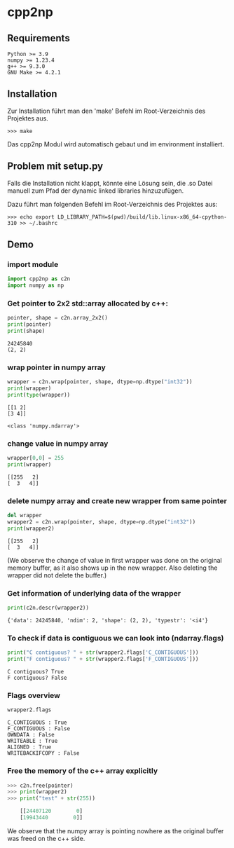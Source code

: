# cpp2np

## Requirements
    Python >= 3.9
    numpy >= 1.23.4
    g++ >= 9.3.0
    GNU Make >= 4.2.1

## Installation

Zur Installation führt man den 'make' Befehl im Root-Verzeichnis des Projektes aus.

    >>> make

Das cpp2np Modul wird automatisch gebaut und im environment installiert.
    
## Problem mit setup.py

Falls die Installation nicht klappt, könnte eine Lösung sein, die .so Datei manuell zum Pfad
der dynamic linked libraries hinzuzufügen.

Dazu führt man folgenden Befehl im Root-Verzeichnis des Projektes aus:

    >>> echo export LD_LIBRARY_PATH=$(pwd)/build/lib.linux-x86_64-cpython-310 >> ~/.bashrc

## Demo

### import module

```python
import cpp2np as c2n
import numpy as np
```

### Get pointer to 2x2 std::array allocated by c++:

```python
pointer, shape = c2n.array_2x2()
print(pointer)
print(shape)
```
    24245840
    (2, 2)

### wrap pointer in numpy array

```python
wrapper = c2n.wrap(pointer, shape, dtype=np.dtype("int32"))
print(wrapper)
print(type(wrapper))
```

    [[1 2]
    [3 4]]
    
    <class 'numpy.ndarray'>

### change value in numpy array

```python
wrapper[0,0] = 255
print(wrapper)
```

    [[255   2]
    [  3   4]]

### delete numpy array and create new wrapper from same pointer

```python
del wrapper
wrapper2 = c2n.wrap(pointer, shape, dtype=np.dtype("int32"))
print(wrapper2)
```

    [[255   2]
    [  3   4]]

(We observe the change of value in first wrapper was done on the original memory buffer,
as it also shows up in the new wrapper. Also deleting the wrapper did not delete the buffer.)


### Get information of underlying data of the wrapper

```python
print(c2n.descr(wrapper2))
```

    {'data': 24245840, 'ndim': 2, 'shape': (2, 2), 'typestr': '<i4'}

### To check if data is contiguous we can look into (ndarray.flags)

```python
print("C contiguous? " + str(wrapper2.flags['C_CONTIGUOUS']))
print("F contiguous? " + str(wrapper2.flags['F_CONTIGUOUS']))
```

    C contiguous? True
    F contiguous? False
    
    
### Flags overview

```python
wrapper2.flags
```

    C_CONTIGUOUS : True
    F_CONTIGUOUS : False
    OWNDATA : False
    WRITEABLE : True
    ALIGNED : True
    WRITEBACKIFCOPY : False

### Free the memory of the c++ array explicitly

```python
>>> c2n.free(pointer)
>>> print(wrapper2)
>>> print("test" + str(255))

    [[24407120        0]
    [19943440        0]]
```

We observe that the numpy array is pointing nowhere as the original buffer was freed on the c++ side.